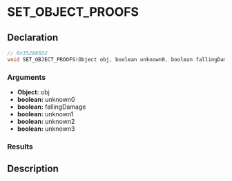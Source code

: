 # SET_OBJECT_PROOFS

## Declaration
```cpp
// 0x352865D2
void SET_OBJECT_PROOFS(Object obj, boolean unknown0, boolean fallingDamage, boolean unknown1, boolean unknown2, boolean unknown3);
```

### Arguments
- **Object:** obj
- **boolean:** unknown0
- **boolean:** fallingDamage
- **boolean:** unknown1
- **boolean:** unknown2
- **boolean:** unknown3

### Results

## Description
